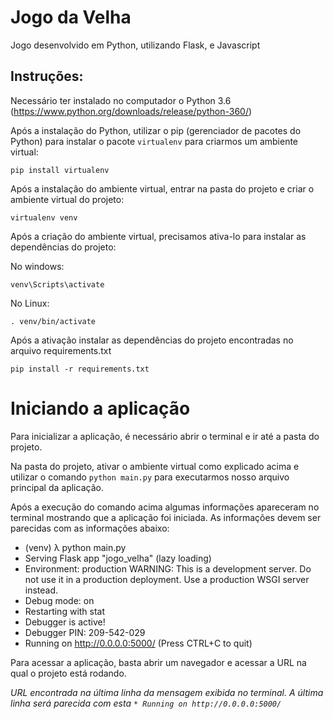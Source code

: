 # Jogo da Velha
Jogo desenvolvido em Python, utilizando Flask, e Javascript

## Instruções: ##
Necessário ter instalado no computador o Python 3.6 (https://www.python.org/downloads/release/python-360/)



Após a instalação do Python, utilizar o pip (gerenciador de pacotes do Python) para instalar o pacote `virtualenv` para criarmos um ambiente virtual:

`pip install virtualenv`




Após a instalação do ambiente virtual, entrar na pasta do projeto e criar o ambiente virtual do projeto:

```virtualenv venv```




Após a criação do ambiente virtual, precisamos ativa-lo para instalar as dependências do projeto:

No windows:

`venv\Scripts\activate`


No Linux:

`. venv/bin/activate`




Após a ativação instalar as dependências do projeto encontradas no arquivo requirements.txt

`pip install -r requirements.txt`


# Iniciando a aplicação
Para inicializar a aplicação, é necessário abrir o terminal e ir até a pasta do projeto.


Na pasta do projeto, ativar o ambiente virtual como explicado acima e utilizar o comando `python main.py` para executarmos nosso arquivo principal da aplicação.


Após a execução do comando acima algumas informações apareceram no terminal mostrando que a aplicação foi iniciada.
As informações devem ser parecidas com as informações abaixo:
 * (venv) λ python main.py
 * Serving Flask app "jogo_velha" (lazy loading)
 * Environment: production
   WARNING: This is a development server. Do not use it in a production deployment.
   Use a production WSGI server instead.
 * Debug mode: on
 * Restarting with stat
 * Debugger is active!
 * Debugger PIN: 209-542-029
 * Running on http://0.0.0.0:5000/ (Press CTRL+C to quit)


Para acessar a aplicação, basta abrir um navegador e acessar a URL na qual o projeto está rodando.

*URL encontrada na última linha da mensagem exibida no terminal. A última linha será parecida com esta `* Running on http://0.0.0.0:5000/`*


